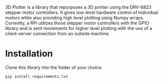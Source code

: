 3D Plotter is a library that repurposes a 3D printer using the DRV-8823 stepper motor controllers. It gives low-level hardware control of individual motors whlie also providing high level plotting using Numpy arrays. Currently, a RPi utilizes those stepper motor controllers with the GPIO library and is sent movements for higher level plotting with the use of a client-server connection from an outside machine.


# Installation
Clone this library into the folder of your choice

```bash
pip install requirements.txt
```